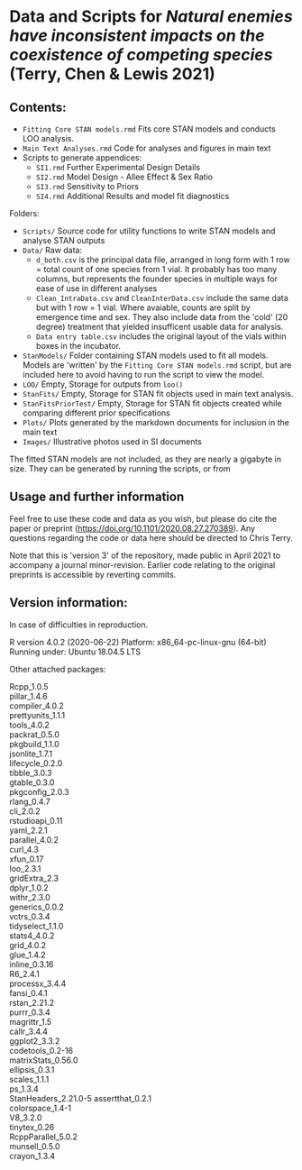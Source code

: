 # Data and Scripts for *Natural enemies have inconsistent impacts on the coexistence of competing species*  (Terry, Chen & Lewis 2021)


## Contents:

* `Fitting Core STAN models.rmd` Fits core STAN models and conducts LOO analysis. 
* `Main Text Analyses.rmd` Code for analyses and figures in main text 
* Scripts to generate appendices:
  + `SI1.rmd` Further Experimental Design Details
  + `SI2.rmd` Model Design - Allee Effect & Sex Ratio
  + `SI3.rmd` Sensitivity to Priors
  + `SI4.rmd` Additional Results and model fit diagnostics

Folders:

* `Scripts/` Source code for utility functions to write STAN models and analyse STAN outputs 
* `Data/` Raw data:
  + `d_both.csv` is the principal data file, arranged in long form with 1 row = total count of one species from 1 vial. It probably has too many columns, but represents the founder species in multiple ways for ease of use in different analyses
  + `Clean_IntraData.csv` and `CleanInterData.csv` include the same data but with 1 row = 1 vial. Where avaiable, counts are split by emergence time and sex. They also include data from the 'cold' (20 degree) treatment that yielded insufficent usable data for analysis.
  + `Data entry table.csv` includes the original layout of the vials within boxes in the incubator.
* `StanModels/`  Folder containing STAN models used to fit all models. Models are 'written' by the `Fitting Core STAN models.rmd` script, but are included here to avoid having to run the script to view the model. 
* `LOO/` Empty, Storage for outputs from `loo()` 
* `StanFits/` Empty, Storage for STAN fit objects used in main text analysis. 
* `StanFitsPriorTest/` Empty, Storage for STAN fit objects created while comparing different prior specifications
* `Plots/` Plots generated by the markdown documents for inclusion in the main text
* `Images/` Illustrative photos used in SI documents 


The fitted STAN models are not included, as they are nearly a gigabyte in size. They can be generated by running the scripts, or from 

## Usage and further information

Feel free to use these code and data as you wish, but please do cite the paper or preprint (https://doi.org/10.1101/2020.08.27.270389). Any questions regarding the code or data here should be directed to Chris Terry. 

Note that this is 'version 3' of the repository, made public in April 2021 to accompany a journal minor-revision. Earlier code relating to the original preprints is accessible by reverting commits. 


## Version information:

In case of difficulties in reproduction.

R version 4.0.2 (2020-06-22)
Platform: x86_64-pc-linux-gnu (64-bit)
Running under: Ubuntu 18.04.5 LTS

Other attached packages:

Rcpp_1.0.5          
pillar_1.4.6        
compiler_4.0.2      
prettyunits_1.1.1   
tools_4.0.2         
packrat_0.5.0       
pkgbuild_1.1.0      
jsonlite_1.7.1      
lifecycle_0.2.0     
tibble_3.0.3        
gtable_0.3.0        
pkgconfig_2.0.3     
rlang_0.4.7         
cli_2.0.2           
rstudioapi_0.11     
yaml_2.2.1          
parallel_4.0.2      
curl_4.3            
xfun_0.17           
loo_2.3.1           
gridExtra_2.3       
dplyr_1.0.2         
withr_2.3.0         
generics_0.0.2      
vctrs_0.3.4         
tidyselect_1.1.0    
stats4_4.0.2        
grid_4.0.2          
glue_1.4.2          
inline_0.3.16       
R6_2.4.1            
processx_3.4.4      
fansi_0.4.1         
rstan_2.21.2        
purrr_0.3.4         
magrittr_1.5        
callr_3.4.4         
ggplot2_3.3.2       
codetools_0.2-16    
matrixStats_0.56.0  
ellipsis_0.3.1      
scales_1.1.1        
ps_1.3.4            
StanHeaders_2.21.0-5
assertthat_0.2.1    
colorspace_1.4-1    
V8_3.2.0            
tinytex_0.26        
RcppParallel_5.0.2  
munsell_0.5.0       
crayon_1.3.4   